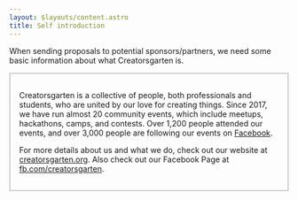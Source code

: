 ```yaml
---
layout: $layouts/content.astro
title: Self introduction
---
```


When sending proposals to potential sponsors/partners, we need some basic information about what Creatorsgarten is.

<div style="padding: 1rem; border: 2px solid #0003;">

Creatorsgarten is a collective of people, both professionals and students, who are united by our love for creating things. Since 2017, we have run almost 20 community events, which include meetups, hackathons, camps, and contests. Over 1,200 people attended our events, and over 3,000 people are following our events on [Facebook](https://www.facebook.com/creatorsgarten/).

For more details about us and what we do, check out our website at [creatorsgarten.org](https://creatorsgarten.org/). Also check out our Facebook Page at [fb.com/creatorsgarten](https://fb.com/creatorsgarten).

</div>
